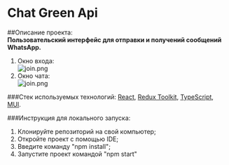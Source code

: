 # Chat Green Api

##Описание проекта:  
**Пользовательский интерфейс для отправки и получений сообщений WhatsApp.**
1) Окно входа:  
   ![join.png](E:\Projects\green-api-chat\src\img\Join.png)
2) Окно чата:  
   ![join.png](E:\Projects\green-api-chat\src\img\Chat.png)

###Стек используемых технологий: [React](https://ru.reactjs.org/), [Redux Toolkit](https://redux-toolkit.js.org/), [TypeScript](https://www.typescriptlang.org/), [MUI](https://mui.com/).

###Инструкция для локального запуска:
1) Клонируйте репозиторий на свой компьютер;
2) Откройте проект с помощью IDE;
3) Введите команду "npm install";
4) Запустите проект командой "npm start"